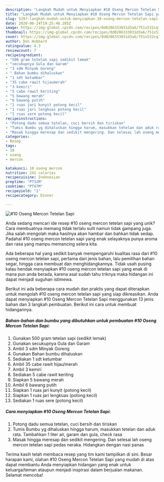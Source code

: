 ```yaml
---
description: "Langkah Mudah untuk Menyiapkan #10 Oseng Mercon Tetelan Sapi yang Lezat Sekali"
title: "Langkah Mudah untuk Menyiapkan #10 Oseng Mercon Tetelan Sapi yang Lezat Sekali"
slug: 5297-langkah-mudah-untuk-menyiapkan-10-oseng-mercon-tetelan-sapi-yang-lezat-sekali
date: 2020-06-24T19:25:48.285Z
image: https://img-global.cpcdn.com/recipes/0d0286333031d3a6/751x532cq70/10-oseng-mercon-tetelan-sapi-foto-resep-utama.jpg
thumbnail: https://img-global.cpcdn.com/recipes/0d0286333031d3a6/751x532cq70/10-oseng-mercon-tetelan-sapi-foto-resep-utama.jpg
cover: https://img-global.cpcdn.com/recipes/0d0286333031d3a6/751x532cq70/10-oseng-mercon-tetelan-sapi-foto-resep-utama.jpg
author: Don Hubbard
ratingvalue: 4.3
reviewcount: 7
recipeingredient:
- "500 gram tetelan sapi sedikit lemak"
- "secukupnya Gula dan Garam"
- "3 sdm Minyak Goreng"
- " Bahan bumbu dihaluskan"
- "1 sdt ketumbar"
- "35 cabe rawit hijaumerah"
- "3 kemiri"
- "5 cabe rawit keriting"
- "5 bawang merah"
- "6 bawang putih"
- "1 ruas jari kunyit potong kecil"
- "1 ruas jari lengkuas potong kecil"
- "1 ruas sere potong kecil"
recipeinstructions:
- "Potong dadu semua tetelan, cuci bersih dan tiriskan"
- "Tumis Bumbu yg dihaluskan hingga harum, masukkan tetelan dan aduk rata. Tambahkan 1 liter air, garam dan gula, check rasa"
- "Masak hingga meresap dan sedikit mengering. Dan selesai lah oseng mercon tetelan sapi pedas neraka. Hidangkan dengan nasi panas"
categories:
- Resep
tags:
- 10
- oseng
- mercon

katakunci: 10 oseng mercon 
nutrition: 241 calories
recipecuisine: Indonesian
preptime: "PT32M"
cooktime: "PT47M"
recipeyield: "1"
recipecategory: Dinner

---
```



![#10 Oseng Mercon Tetelan Sapi](https://img-global.cpcdn.com/recipes/0d0286333031d3a6/751x532cq70/10-oseng-mercon-tetelan-sapi-foto-resep-utama.jpg)

Anda sedang mencari ide resep #10 oseng mercon tetelan sapi yang unik? Cara membuatnya memang tidak terlalu sulit namun tidak gampang juga. Jika salah mengolah maka hasilnya akan hambar dan bahkan tidak sedap. Padahal #10 oseng mercon tetelan sapi yang enak selayaknya punya aroma dan rasa yang mampu memancing selera kita.

Ada beberapa hal yang sedikit banyak mempengaruhi kualitas rasa dari #10 oseng mercon tetelan sapi, pertama dari jenis bahan, lalu pemilihan bahan segar, hingga cara membuat dan menghidangkannya. Tidak usah pusing kalau hendak menyiapkan #10 oseng mercon tetelan sapi yang enak di mana pun anda berada, karena asal sudah tahu triknya maka hidangan ini dapat menjadi suguhan istimewa.




Berikut ini ada beberapa cara mudah dan praktis yang dapat diterapkan untuk mengolah #10 oseng mercon tetelan sapi yang siap dikreasikan. Anda dapat menyiapkan #10 Oseng Mercon Tetelan Sapi menggunakan 13 jenis bahan dan 3 langkah pembuatan. Berikut ini cara untuk membuat hidangannya.

<!--inarticleads1-->

##### Bahan-bahan dan bumbu yang dibutuhkan untuk pembuatan #10 Oseng Mercon Tetelan Sapi:

1. Gunakan 500 gram tetelan sapi (sedikit lemak)
1. Gunakan secukupnya Gula dan Garam
1. Ambil 3 sdm Minyak Goreng
1. Gunakan  Bahan bumbu dihaluskan
1. Sediakan 1 sdt ketumbar
1. Ambil 35 cabe rawit hijau/merah
1. Ambil 3 kemiri
1. Sediakan 5 cabe rawit keriting
1. Siapkan 5 bawang merah
1. Ambil 6 bawang putih
1. Siapkan 1 ruas jari kunyit (potong kecil)
1. Siapkan 1 ruas jari lengkuas (potong kecil)
1. Sediakan 1 ruas sere (potong kecil)




<!--inarticleads2-->

##### Cara menyiapkan #10 Oseng Mercon Tetelan Sapi:

1. Potong dadu semua tetelan, cuci bersih dan tiriskan
1. Tumis Bumbu yg dihaluskan hingga harum, masukkan tetelan dan aduk rata. Tambahkan 1 liter air, garam dan gula, check rasa
1. Masak hingga meresap dan sedikit mengering. Dan selesai lah oseng mercon tetelan sapi pedas neraka. Hidangkan dengan nasi panas




Terima kasih telah membaca resep yang tim kami tampilkan di sini. Besar harapan kami, olahan #10 Oseng Mercon Tetelan Sapi yang mudah di atas dapat membantu Anda menyiapkan hidangan yang enak untuk keluarga/teman ataupun menjadi inspirasi dalam berjualan makanan. Selamat mencoba!
